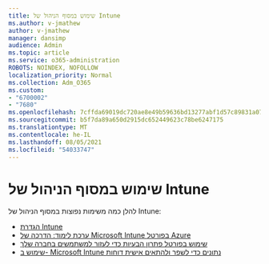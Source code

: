 ```yaml
---
title: שימוש במסוף הניהול של Intune
ms.author: v-jmathew
author: v-jmathew
manager: dansimp
audience: Admin
ms.topic: article
ms.service: o365-administration
ROBOTS: NOINDEX, NOFOLLOW
localization_priority: Normal
ms.collection: Adm_O365
ms.custom:
- "6700002"
- "7680"
ms.openlocfilehash: 7cffda69019dc720ae8e49b59636bd13277abf1d57c89831a077f4d66b4586a3
ms.sourcegitcommit: b5f7da89a650d2915dc652449623c78be6247175
ms.translationtype: MT
ms.contentlocale: he-IL
ms.lasthandoff: 08/05/2021
ms.locfileid: "54033747"
---
```

# <a name="using-intune-admin-console"></a>שימוש במסוף הניהול של Intune

להלן כמה משימות נפוצות במסוף הניהול של Intune:

- [הגדרת Intune](https://docs.microsoft.com/mem/intune/fundamentals/setup-steps)
- [ערכת לימוד: הדרכה של Microsoft Intune בפורטל Azure](https://docs.microsoft.com/mem/intune/fundamentals/tutorial-walkthrough-intune-portal)
- [שימוש בפורטל פתרון הבעיות כדי לעזור למשתמשים בחברה שלך](https://docs.microsoft.com/mem/intune/fundamentals/help-desk-operators)
- [שימוש ב- Microsoft Intune נתונים כדי לשפר ולהתאים אישית דוחות](https://docs.microsoft.com/mem/intune/developer/reports-nav-create-intune-reports)
